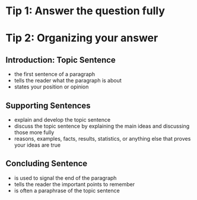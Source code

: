 # Tip 1: Answer the question fully

# Tip 2: Organizing your answer

## Introduction: Topic Sentence

- the first sentence of a paragraph
- tells the reader what the paragraph is about
- states your position or opinion

## Supporting Sentences

- explain and develop the topic sentence
- discuss the topic sentence by explaining the main ideas and discussing those more fully
- reasons, examples, facts, results, statistics, or anything else that proves your ideas are true

## Concluding Sentence

- is used to signal the end of the paragraph
- tells the reader the important points to remember
- is often a paraphrase of the topic sentence
